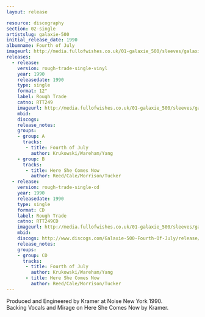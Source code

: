 ```yaml
---
layout: release

resource: discography
section: 02-single
artistslug: galaxie-500
initial_release_date: 1990
albumname: Fourth of July
imageurl: http://media.fullofwishes.co.uk/01-galaxie_500/sleeves/galaxie-500-fourth-of-july-rtt249.jpg
releases:
  - release: 
    version: rough-trade-single-vinyl
    year: 1990
    releasedate: 1990
    type: single
    format: 12"
    label: Rough Trade 
    catno: RTT249
    imageurl: http://media.fullofwishes.co.uk/01-galaxie_500/sleeves/galaxie-500-fourth-of-july-rtt249.jpg
    mbid: 
    discogs: 
    release_notes:
    groups:
    - group: A
      tracks:
       - title: Fourth of July
         author: Krukowski/Wareham/Yang
    - group: B
      tracks:
       - title: Here She Comes Now
         author: Reed/Cale/Morrison/Tucker
  - release: 
    version: rough-trade-single-cd
    year: 1990
    releasedate: 1990
    type: single
    format: CD
    label: Rough Trade 
    catno: RTT249CD
    imageurl: http://media.fullofwishes.co.uk/01-galaxie_500/sleeves/galaxie-500-fourth-of-july-rtt249.jpg
    mbid: 
    discogs: http://www.discogs.com/Galaxie-500-Fourth-Of-July/release/921392
    release_notes:
    groups:
    - group: CD
      tracks:
       - title: Fourth of July
         author: Krukowski/Wareham/Yang
       - title: Here She Comes Now
         author: Reed/Cale/Morrison/Tucker
---
```

Produced and Engineered by Kramer at Noise New York 1990.  
Backing Vocals and Mirage on Here She Comes Now by Kramer.
